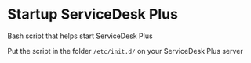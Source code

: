 # Startup ServiceDesk Plus

Bash script that helps start ServiceDesk Plus

Put the script in the folder `/etc/init.d/` on your ServiceDesk Plus server
